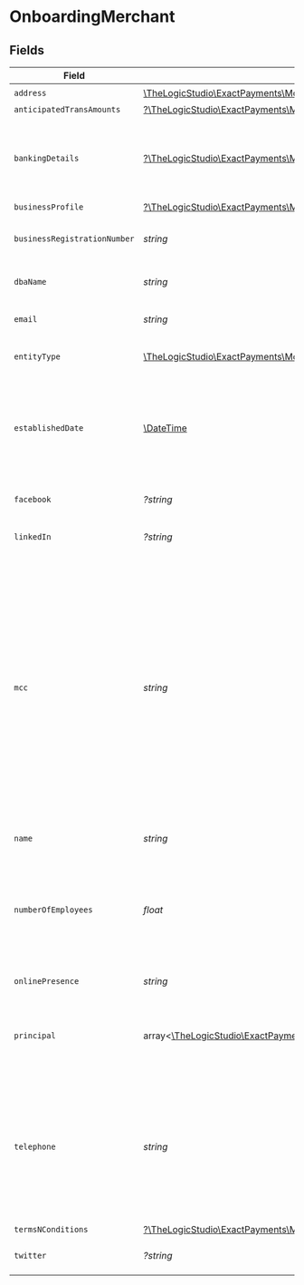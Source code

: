 # OnboardingMerchant


## Fields

| Field                                                                                                                                                                                                                                                           | Type                                                                                                                                                                                                                                                            | Required                                                                                                                                                                                                                                                        | Description                                                                                                                                                                                                                                                     | Example                                                                                                                                                                                                                                                         |
| --------------------------------------------------------------------------------------------------------------------------------------------------------------------------------------------------------------------------------------------------------------- | --------------------------------------------------------------------------------------------------------------------------------------------------------------------------------------------------------------------------------------------------------------- | --------------------------------------------------------------------------------------------------------------------------------------------------------------------------------------------------------------------------------------------------------------- | --------------------------------------------------------------------------------------------------------------------------------------------------------------------------------------------------------------------------------------------------------------- | --------------------------------------------------------------------------------------------------------------------------------------------------------------------------------------------------------------------------------------------------------------- |
| `address`                                                                                                                                                                                                                                                       | [\TheLogicStudio\ExactPayments\Models\Shared\MerchantAddress](../../Models/Shared/MerchantAddress.md)                                                                                                                                                           | :heavy_check_mark:                                                                                                                                                                                                                                              | N/A                                                                                                                                                                                                                                                             |                                                                                                                                                                                                                                                                 |
| `anticipatedTransAmounts`                                                                                                                                                                                                                                       | [?\TheLogicStudio\ExactPayments\Models\Shared\AnticipatedTransAmounts](../../Models/Shared/AnticipatedTransAmounts.md)                                                                                                                                          | :heavy_minus_sign:                                                                                                                                                                                                                                              | N/A                                                                                                                                                                                                                                                             |                                                                                                                                                                                                                                                                 |
| `bankingDetails`                                                                                                                                                                                                                                                | [?\TheLogicStudio\ExactPayments\Models\Shared\BankingDetails](../../Models/Shared/BankingDetails.md)                                                                                                                                                            | :heavy_minus_sign:                                                                                                                                                                                                                                              | Banking details of the Applicant's business for ACH Payments.                                                                                                                                                                                                   |                                                                                                                                                                                                                                                                 |
| `businessProfile`                                                                                                                                                                                                                                               | [?\TheLogicStudio\ExactPayments\Models\Shared\BusinessProfile](../../Models/Shared/BusinessProfile.md)                                                                                                                                                          | :heavy_minus_sign:                                                                                                                                                                                                                                              | N/A                                                                                                                                                                                                                                                             |                                                                                                                                                                                                                                                                 |
| `businessRegistrationNumber`                                                                                                                                                                                                                                    | *string*                                                                                                                                                                                                                                                        | :heavy_check_mark:                                                                                                                                                                                                                                              | Tax identifier of the Business.                                                                                                                                                                                                                                 | 888596928                                                                                                                                                                                                                                                       |
| `dbaName`                                                                                                                                                                                                                                                       | *string*                                                                                                                                                                                                                                                        | :heavy_check_mark:                                                                                                                                                                                                                                              | Doing Business As Name.                                                                                                                                                                                                                                         | Acme Trading                                                                                                                                                                                                                                                    |
| `email`                                                                                                                                                                                                                                                         | *string*                                                                                                                                                                                                                                                        | :heavy_check_mark:                                                                                                                                                                                                                                              | Contact Email of the Business.                                                                                                                                                                                                                                  | business-contact@acmecorp.com                                                                                                                                                                                                                                   |
| `entityType`                                                                                                                                                                                                                                                    | [\TheLogicStudio\ExactPayments\Models\Shared\OnboardingMerchantEntityType](../../Models/Shared/OnboardingMerchantEntityType.md)                                                                                                                                 | :heavy_check_mark:                                                                                                                                                                                                                                              | Entity type of the Business.                                                                                                                                                                                                                                    | LLC                                                                                                                                                                                                                                                             |
| `establishedDate`                                                                                                                                                                                                                                               | [\DateTime](https://www.php.net/manual/en/class.datetime.php)                                                                                                                                                                                                   | :heavy_check_mark:                                                                                                                                                                                                                                              | Business Established Date. It must be a valid date and the date can't be in the future.                                                                                                                                                                         | 2021-07-21T16:24:22.678+00:00                                                                                                                                                                                                                                   |
| `facebook`                                                                                                                                                                                                                                                      | *?string*                                                                                                                                                                                                                                                       | :heavy_minus_sign:                                                                                                                                                                                                                                              | Facebook link of the Business.                                                                                                                                                                                                                                  | www.facebook.com/acmecorp                                                                                                                                                                                                                                       |
| `linkedIn`                                                                                                                                                                                                                                                      | *?string*                                                                                                                                                                                                                                                       | :heavy_minus_sign:                                                                                                                                                                                                                                              | LinkedIn link of the Business.                                                                                                                                                                                                                                  | www.linkedin.com/in/acmecorp                                                                                                                                                                                                                                    |
| `mcc`                                                                                                                                                                                                                                                           | *string*                                                                                                                                                                                                                                                        | :heavy_check_mark:                                                                                                                                                                                                                                              | Merchant category code (MCCs) is a four-digit numbers that describe a business's primary business activities. Refer to the endpoint [Merchant Category Codes](/operations/listMerchantCategoryCodes) to get the list of acceptable MCC codes by Exact Payments. | 1771                                                                                                                                                                                                                                                            |
| `name`                                                                                                                                                                                                                                                          | *string*                                                                                                                                                                                                                                                        | :heavy_check_mark:                                                                                                                                                                                                                                              | The Name of the Business.                                                                                                                                                                                                                                       | Acme Corp                                                                                                                                                                                                                                                       |
| `numberOfEmployees`                                                                                                                                                                                                                                             | *float*                                                                                                                                                                                                                                                         | :heavy_check_mark:                                                                                                                                                                                                                                              | Number of employees of the Business. The value must be a non-negative number.                                                                                                                                                                                   | 100                                                                                                                                                                                                                                                             |
| `onlinePresence`                                                                                                                                                                                                                                                | *string*                                                                                                                                                                                                                                                        | :heavy_check_mark:                                                                                                                                                                                                                                              | Website URL of the Business.                                                                                                                                                                                                                                    | www.acmecorp.com                                                                                                                                                                                                                                                |
| `principal`                                                                                                                                                                                                                                                     | array<[\TheLogicStudio\ExactPayments\Models\Shared\Principal](../../Models/Shared/Principal.md)>                                                                                                                                                                | :heavy_check_mark:                                                                                                                                                                                                                                              | The details for the Principal owners of the Business.                                                                                                                                                                                                           |                                                                                                                                                                                                                                                                 |
| `telephone`                                                                                                                                                                                                                                                     | *string*                                                                                                                                                                                                                                                        | :heavy_check_mark:                                                                                                                                                                                                                                              | Telephone Number of the Business. USA phone number can't start with 0 0r 1. The value must be a valid number string.                                                                                                                                            | 2255441120                                                                                                                                                                                                                                                      |
| `termsNConditions`                                                                                                                                                                                                                                              | [?\TheLogicStudio\ExactPayments\Models\Shared\OnboardingTermsNConditions](../../Models/Shared/OnboardingTermsNConditions.md)                                                                                                                                    | :heavy_minus_sign:                                                                                                                                                                                                                                              | N/A                                                                                                                                                                                                                                                             |                                                                                                                                                                                                                                                                 |
| `twitter`                                                                                                                                                                                                                                                       | *?string*                                                                                                                                                                                                                                                       | :heavy_minus_sign:                                                                                                                                                                                                                                              | Twitter link of the Business.                                                                                                                                                                                                                                   | www.twitter.com/acmecorp                                                                                                                                                                                                                                        |